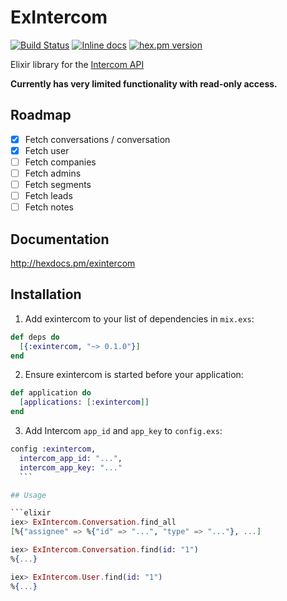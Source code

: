 # ExIntercom

[![Build Status](https://travis-ci.org/versality/exintercom.svg?branch=master)](https://travis-ci.org/versality/exintercom) [![Inline docs](http://inch-ci.org/github/versality/exintercom.svg?branch=master&style=flat)](http://inch-ci.org/github/versality/exintercom) [![hex.pm version](https://img.shields.io/hexpm/v/exintercom.svg)](https://hex.pm/packages/exintercom)

Elixir library for the [Intercom API](https://api.intercom.io)

**Currently has very limited functionality with read-only access.**

## Roadmap

- [x] Fetch conversations / conversation
- [x] Fetch user
- [ ] Fetch companies
- [ ] Fetch admins
- [ ] Fetch segments
- [ ] Fetch leads
- [ ] Fetch notes

## Documentation

http://hexdocs.pm/exintercom

## Installation

1. Add exintercom to your list of dependencies in `mix.exs`:

  ```elixir
  def deps do
    [{:exintercom, "~> 0.1.0"}]
  end
  ```

2. Ensure exintercom is started before your application:
  ```elixir
  def application do
    [applications: [:exintercom]]
  end
  ```

3. Add Intercom `app_id` and `app_key` to `config.exs`:
  ```elixir
  config :exintercom,
    intercom_app_id: "...",
    intercom_app_key: "..."
    ```

## Usage

```elixir
iex> ExIntercom.Conversation.find_all
[%{"assignee" => %{"id" => "...", "type" => "..."}, ...]

iex> ExIntercom.Conversation.find(id: "1")
%{...}

iex> ExIntercom.User.find(id: "1")
%{...}
```
